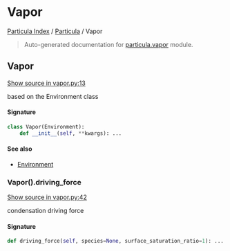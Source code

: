 # Vapor

[Particula Index](../README.md#particula-index) / [Particula](./index.md#particula) / Vapor

> Auto-generated documentation for [particula.vapor](../../../particula/vapor.py) module.

## Vapor

[Show source in vapor.py:13](../../../particula/vapor.py#L13)

based on the Environment class

#### Signature

```python
class Vapor(Environment):
    def __init__(self, **kwargs): ...
```

#### See also

- [Environment](./environment.md#environment)

### Vapor().driving_force

[Show source in vapor.py:42](../../../particula/vapor.py#L42)

condensation driving force

#### Signature

```python
def driving_force(self, species=None, surface_saturation_ratio=1): ...
```
